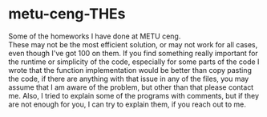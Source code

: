 # metu-ceng-THEs
Some of the homeworks I have done at METU ceng. \
  These may not be the most efficient solution, or may not work for all cases, even though I've got 100 on them. If you find something really important for the runtime or simplicity of the code, especially for some parts of the code I wrote that the function implementation would be better than copy pasting the code, if there are anything with that issue in any of the files, you may assume that I am aware of the problem, but other than that please contact me. Also, I tried to explain some of the programs with comments, but if they are not enough for you, I can try to explain them, if you reach out to me.
